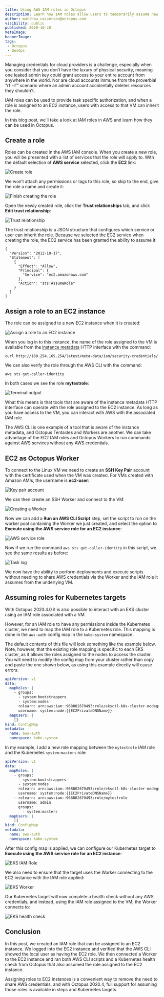 ```yaml
---
title: Using AWS IAM roles in Octopus
description: Learn how IAM roles allow users to temporarily assume new permissions or perform work from an EC2 instance without any additional credentials.
author: matthew.casperson@octopus.com
visibility: public
published: 2020-10-28
metaImage: 
bannerImage: 
tags:
 - Octopus
 - DevOps
---
```


Managing credentials for cloud providers is a challenge, especially when you consider that you don’t have the luxury of physical security, meaning one leaked admin key could grant access to your entire account from anywhere in the world. Nor are cloud accounts immune from the proverbial "rf -rf" scenario where an admin account accidentally deletes resources they shouldn’t.

IAM roles can be used to provide task specific authorization, and when a role is assigned to an EC2 instance, users with access to that VM can inherit the role.

In this blog post, we’ll take a look at IAM roles in AWS and learn how they can be used in Octopus.

## Create a role

Roles can be created in the AWS IAM console. When you create a new role, you will be presented with a list of services that the role will apply to. With the default selection of **AWS service** selected, click the **EC2** link:

![Create role](createrole.png "width=500")

We won’t attach any permissions or tags to this role, so skip to the end, give the role a name and create it:

![Finish creating the role](finishcreaterole.png "width=500")

Open the newly created role, click the **Trust relationships** tab, and click **Edit trust relationship**:

![Trust relationship](trustrelationships.png "width=500")

The trust relationship is a JSON structure that configures which service or user can inherit the role. Because we selected the EC2 service when creating the role, the EC2 service has been granted the ability to assume it:

```
{
  "Version": "2012-10-17",
  "Statement": [
    {
      "Effect": "Allow",
      "Principal": {
        "Service": "ec2.amazonaws.com"
      },
      "Action": "sts:AssumeRole"
    }
  ]
}
```

## Assign a role to an EC2 instance

The role can be assigned to a new EC2 instance when it is created:

![Assign a role to an EC2 instance](ec2role.png "width=500")

When you log in to this instance, the name of the role assigned to the VM is available from the [instance metadata](https://docs.aws.amazon.com/AWSEC2/latest/UserGuide/ec2-instance-metadata.html) HTTP interface with the command:

```
curl http://169.254.169.254/latest/meta-data/iam/security-credentials/
```

We can also verify the role through the AWS CLI with the command:

```
aws sts get-caller-identity
```

In both cases we see the role **mytestrole**:

![Terminal output](rolename.png "width=500")

What this means is that tools that are aware of the instance metadata HTTP interface can operate with the role assigned to the EC2 instance. As long as you have access to the VM, you can interact with AWS with the associated IAM role.

The AWS CLI is one example of a tool that is aware of the instance metadata, and Octopus Tentacles and Workers are another. We can take advantage of the EC2 IAM roles and Octopus Workers to run commands against AWS services without any AWS credentials.

## EC2 as Octopus Worker

To connect to the Linux VM we need to create an **SSH Key Pair** account with the certificate used when the VM was created. For VMs created with Amazon AMIs, the username is **ec2-user**:

![Key pair account](keypairaccount.png "width=500")

We can then create an SSH Worker and connect to the VM:

![Creating a Worker](worker.png "width=500")

Now we can add a **Run an AWS CLI Script** step, set the script to run on the worker pool containing the Worker we just created, and select the option to **Execute using the AWS service role for an EC2 instance**:

![AWS service role](awsscriptstepauth.png "width=500")

Now if we run the command `aws sts get-caller-identity` in this script, we see the same results as before:

![Task log](awscriptresult.png "width=500")

We now have the ability to perform deployments and execute scripts without needing to share AWS credentials via the Worker and the IAM role it assumes from the underlying VM.

## Assuming roles for Kubernetes targets

With Octopus 2020.4.0 it is also possible to interact with an EKS cluster using an IAM role associated with a VM.

However, for an IAM role to have any permissions inside the Kubernetes cluster, we need to map the IAM role to a Kubernetes role. This mapping is done in the `aws-auth` config map in the `kube-system` namespace.

The default contents of this file will look something like the example below. Note, however, that the existing role mapping is specific to each EKS cluster, as it allows the roles assigned to the nodes to access the cluster. You will need to modify the config map from your cluster rather than copy and paste the one shown below, as using this example directly will cause errors:

```YAML
apiVersion: v1
data:
  mapRoles: |
    - groups:
      - system:bootstrappers
      - system:nodes
      rolearn: arn:aws:iam::968802670493:role/eksctl-k8s-cluster-nodegroup-ng-1-NodeInstanceRole-1FI6JXPS9MDWK
      username: system:node:{{EC2PrivateDNSName}}
  mapUsers: |
    []
kind: ConfigMap
metadata:
  name: aws-auth
  namespace: kube-system
```

In my example, I add a new role mapping between the `mytestrole` IAM role and the Kubernetes `system:masters` role:

```YAML
apiVersion: v1
data:
  mapRoles: |
    - groups:
      - system:bootstrappers
      - system:nodes
      rolearn: arn:aws:iam::968802670493:role/eksctl-k8s-cluster-nodegroup-ng-1-NodeInstanceRole-1FI6JXPS9MDWK
      username: system:node:{{EC2PrivateDNSName}}
    - rolearn: arn:aws:iam::968802670493:role/mytestrole
      username: admin
      groups:
        - system:masters
  mapUsers: |
    []
kind: ConfigMap
metadata:
  name: aws-auth
  namespace: kube-system
```

After this config map is applied, we can configure our Kubernetes target to **Execute using the AWS service role for an EC2 instance**:

![EKS IAM Role](eksiamrole.png "width=500")

We also need to ensure that the target uses the Worker connecting to the EC2 instance with the IAM role applied:

![EKS Worker](eksworker.png "width=500")

Our Kubernetes target will now complete a health check without any AWS credentials, and instead, using the IAM role assigned to the VM, the Worker connects to:

![EKS health check](ekshealth.png "width=500")

## Conclusion

In this post, we created an IAM role that can be assigned to an EC2 instance. We logged into the EC2 instance and verified that the AWS CLI showed the local user as having the EC2 role. We then connected a Worker to the EC2 instance and ran both AWS CLI scripts and a Kubernetes health check from Octopus that also assumed the role assigned to the EC2 instance.

Assigning roles to EC2 instances is a convenient way to remove the need to share AWS credentials, and with Octopus 2020.4, full support for assuming those roles is available in steps and Kubernetes targets.
